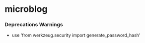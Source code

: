 # microblog




### Deprecations Warnings
* use 'from werkzeug.security import generate_password_hash'
